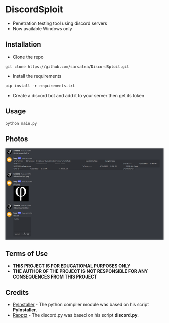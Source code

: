# DiscordSploit
* Penetration testing tool using discord servers
* Now available Windows only
## Installation
* Clone the repo
```
git clone https://github.com/sarsatra/DiscordSploit.git
```
* Install the requirements
```
pip install -r requirements.txt
```
* Create a discord bot and add it to your server then get its token
## Usage
```
python main.py
```
## Photos
![image](imgs/ss.png)
## Terms of Use
* **THIS PROJECT IS FOR EDUCATIONAL PURPOSES ONLY**
* **THE AUTHOR OF THE PROJECT IS NOT RESPONSIBLE FOR ANY CONSEQUENCES FROM THIS PROJECT**

## Credits

* [PyInstaller](https://github.com/pyinstaller) - The python compiler module was based on his script **PyInstaller**. 
* [Rapptz](https://github.com/Rapptz) - The discord.py was based on his script **discord.py**. 

